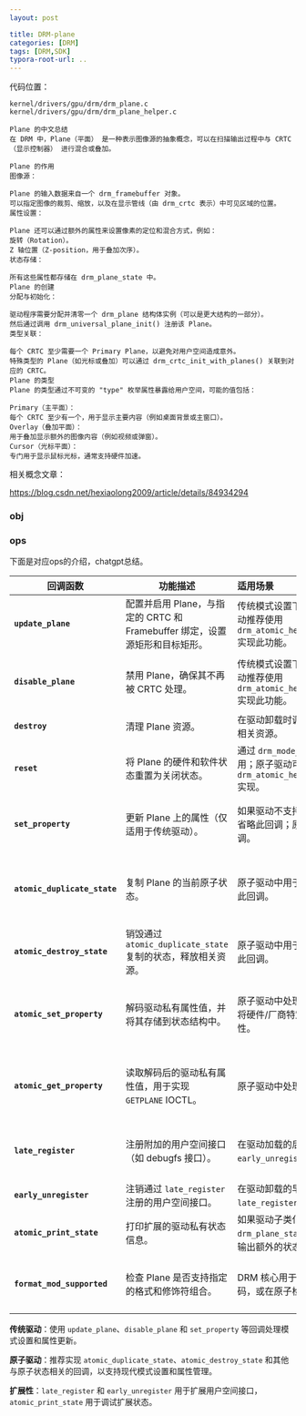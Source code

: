 ```yaml
---
layout: post

title: DRM-plane
categories: [DRM]
tags: [DRM,SDK]
typora-root-url: ..
---
```


代码位置：

```
kernel/drivers/gpu/drm/drm_plane.c
kernel/drivers/gpu/drm/drm_plane_helper.c
```

```
Plane 的中文总结
在 DRM 中，Plane（平面） 是一种表示图像源的抽象概念，可以在扫描输出过程中与 CRTC（显示控制器） 进行混合或叠加。

Plane 的作用
图像源：

Plane 的输入数据来自一个 drm_framebuffer 对象。
可以指定图像的裁剪、缩放，以及在显示管线（由 drm_crtc 表示）中可见区域的位置。
属性设置：

Plane 还可以通过额外的属性来设置像素的定位和混合方式，例如：
旋转（Rotation）。
Z 轴位置（Z-position，用于叠加次序）。
状态存储：

所有这些属性都存储在 drm_plane_state 中。
Plane 的创建
分配与初始化：

驱动程序需要分配并清零一个 drm_plane 结构体实例（可以是更大结构的一部分）。
然后通过调用 drm_universal_plane_init() 注册该 Plane。
类型关联：

每个 CRTC 至少需要一个 Primary Plane，以避免对用户空间造成意外。
特殊类型的 Plane（如光标或叠加）可以通过 drm_crtc_init_with_planes() 关联到对应的 CRTC。
Plane 的类型
Plane 的类型通过不可变的 "type" 枚举属性暴露给用户空间，可能的值包括：

Primary（主平面）：
每个 CRTC 至少有一个，用于显示主要内容（例如桌面背景或主窗口）。
Overlay（叠加平面）：
用于叠加显示额外的图像内容（例如视频或弹窗）。
Cursor（光标平面）：
专门用于显示鼠标光标，通常支持硬件加速。
```

相关概念文章：

https://blog.csdn.net/hexiaolong2009/article/details/84934294

### obj



### ops

下面是对应ops的介绍，chatgpt总结。

| **回调函数**                 | **功能描述**                                                 | **适用场景**                                                 | **返回值**                              |
| ---------------------------- | ------------------------------------------------------------ | :----------------------------------------------------------- | --------------------------------------- |
| **`update_plane`**           | 配置并启用 Plane，与指定的 CRTC 和 Framebuffer 绑定，设置源矩形和目标矩形。 | 传统模式设置下启用 Plane；原子驱动推荐使用 `drm_atomic_helper_update_plane()` 实现此功能。 | 成功返回 0，失败返回负错误码。          |
| **`disable_plane`**          | 禁用 Plane，确保其不再被 CRTC 处理。                         | 传统模式设置下禁用 Plane；原子驱动推荐使用 `drm_atomic_helper_disable_plane()` 实现此功能。 | 成功返回 0，失败返回负错误码。          |
| **`destroy`**                | 清理 Plane 资源。                                            | 在驱动卸载时调用，用于释放 Plane 相关资源。                  | 无返回值。                              |
| **`reset`**                  | 将 Plane 的硬件和软件状态重置为关闭状态。                    | 通过 `drm_mode_config_reset()` 调用；原子驱动可使用 `drm_atomic_helper_plane_reset()` 实现。 | 无返回值。                              |
| **`set_property`**           | 更新 Plane 上的属性（仅适用于传统驱动）。                    | 如果驱动不支持任何传统属性，可以省略此回调；原子驱动不使用此回调。 | 成功返回 0，失败返回负错误码。          |
| **`atomic_duplicate_state`** | 复制 Plane 的当前原子状态。                                  | 原子驱动中用于状态管理；必须实现此回调。                     | 返回复制的状态指针，分配失败返回 NULL。 |
| **`atomic_destroy_state`**   | 销毁通过 `atomic_duplicate_state` 复制的状态，释放相关资源。 | 原子驱动中用于状态管理；必须实现此回调。                     | 无返回值。                              |
| **`atomic_set_property`**    | 解码驱动私有属性值，并将其存储到状态结构中。                 | 原子驱动中处理驱动私有属性；推荐将硬件/厂商特定状态封装为私有属性。 | 成功返回 0，属性未实现返回 -EINVAL。    |
| **`atomic_get_property`**    | 读取解码后的驱动私有属性值，用于实现 `GETPLANE` IOCTL。      | 原子驱动中处理驱动私有属性。                                 | 成功返回 0，属性未实现返回 -EINVAL。    |
| **`late_register`**          | 注册附加的用户空间接口（如 debugfs 接口）。                  | 在驱动加载的后期调用；与 `early_unregister` 配对使用。       | 成功返回 0，失败返回负错误码。          |
| **`early_unregister`**       | 注销通过 `late_register` 注册的用户空间接口。                | 在驱动卸载的早期调用；与 `late_register` 配对使用。          | 无返回值。                              |
| **`atomic_print_state`**     | 打印扩展的驱动私有状态信息。                                 | 如果驱动子类化了 `struct drm_plane_state`，可以实现此回调以输出额外的状态信息。 | 无返回值。                              |
| **`format_mod_supported`**   | 检查 Plane 是否支持指定的格式和修饰符组合。                  | DRM 核心用于生成正确的格式位掩码，或在原子检查阶段验证修饰符。 | 支持返回 `true`，不支持返回 `false`。   |

**传统驱动**：使用 `update_plane`、`disable_plane` 和 `set_property` 等回调处理模式设置和属性更新。

**原子驱动**：推荐实现 `atomic_duplicate_state`、`atomic_destroy_state` 和其他与原子状态相关的回调，以支持现代模式设置和属性管理。

**扩展性**：`late_register` 和 `early_unregister` 用于扩展用户空间接口，`atomic_print_state` 用于调试扩展状态。